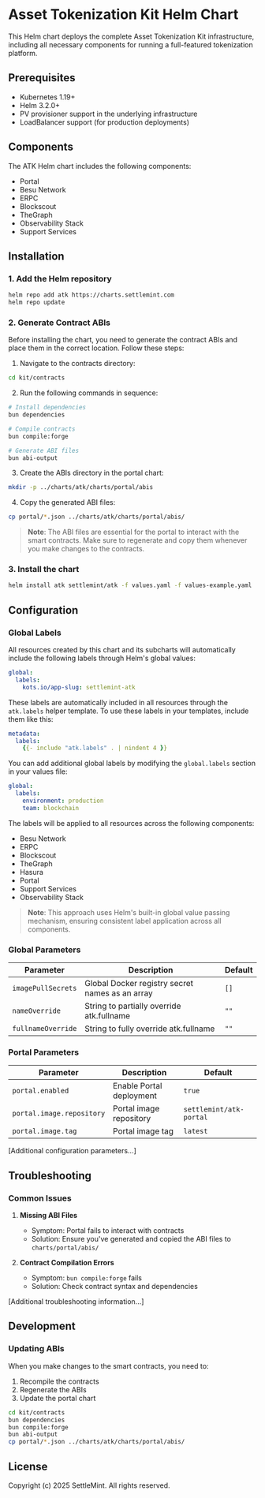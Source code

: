 # Asset Tokenization Kit Helm Chart

This Helm chart deploys the complete Asset Tokenization Kit infrastructure, including all necessary components for running a full-featured tokenization platform.

## Prerequisites

- Kubernetes 1.19+
- Helm 3.2.0+
- PV provisioner support in the underlying infrastructure
- LoadBalancer support (for production deployments)

## Components

The ATK Helm chart includes the following components:

- Portal
- Besu Network
- ERPC
- Blockscout
- TheGraph
- Observability Stack
- Support Services

## Installation

### 1. Add the Helm repository

```bash
helm repo add atk https://charts.settlemint.com
helm repo update
```

### 2. Generate Contract ABIs

Before installing the chart, you need to generate the contract ABIs and place them in the correct location. Follow these steps:

1. Navigate to the contracts directory:
```bash
cd kit/contracts
```

2. Run the following commands in sequence:
```bash
# Install dependencies
bun dependencies

# Compile contracts
bun compile:forge

# Generate ABI files
bun abi-output
```

3. Create the ABIs directory in the portal chart:
```bash
mkdir -p ../charts/atk/charts/portal/abis
```

4. Copy the generated ABI files:
```bash
cp portal/*.json ../charts/atk/charts/portal/abis/
```

> **Note**: The ABI files are essential for the portal to interact with the smart contracts. Make sure to regenerate and copy them whenever you make changes to the contracts.

### 3. Install the chart

```bash
helm install atk settlemint/atk -f values.yaml -f values-example.yaml
```

## Configuration

### Global Labels

All resources created by this chart and its subcharts will automatically include the following labels through Helm's global values:

```yaml
global:
  labels:
    kots.io/app-slug: settlemint-atk

```

These labels are automatically included in all resources through the `atk.labels` helper template. To use these labels in your templates, include them like this:

```yaml
metadata:
  labels:
    {{- include "atk.labels" . | nindent 4 }}
```

You can add additional global labels by modifying the `global.labels` section in your values file:

```yaml
global:
  labels:
    environment: production
    team: blockchain
```

The labels will be applied to all resources across the following components:
- Besu Network
- ERPC
- Blockscout
- TheGraph
- Hasura
- Portal
- Support Services
- Observability Stack

> **Note**: This approach uses Helm's built-in global value passing mechanism, ensuring consistent label application across all components.

### Global Parameters

| Parameter | Description | Default |
|-----------|-------------|---------|
| `imagePullSecrets` | Global Docker registry secret names as an array | `[]` |
| `nameOverride` | String to partially override atk.fullname | `""` |
| `fullnameOverride` | String to fully override atk.fullname | `""` |

### Portal Parameters

| Parameter | Description | Default |
|-----------|-------------|---------|
| `portal.enabled` | Enable Portal deployment | `true` |
| `portal.image.repository` | Portal image repository | `settlemint/atk-portal` |
| `portal.image.tag` | Portal image tag | `latest` |

[Additional configuration parameters...]

## Troubleshooting

### Common Issues

1. **Missing ABI Files**
   - Symptom: Portal fails to interact with contracts
   - Solution: Ensure you've generated and copied the ABI files to `charts/portal/abis/`

2. **Contract Compilation Errors**
   - Symptom: `bun compile:forge` fails
   - Solution: Check contract syntax and dependencies

[Additional troubleshooting information...]

## Development

### Updating ABIs

When you make changes to the smart contracts, you need to:

1. Recompile the contracts
2. Regenerate the ABIs
3. Update the portal chart

```bash
cd kit/contracts
bun dependencies
bun compile:forge
bun abi-output
cp portal/*.json ../charts/atk/charts/portal/abis/
```

## License

Copyright (c) 2025 SettleMint. All rights reserved.
